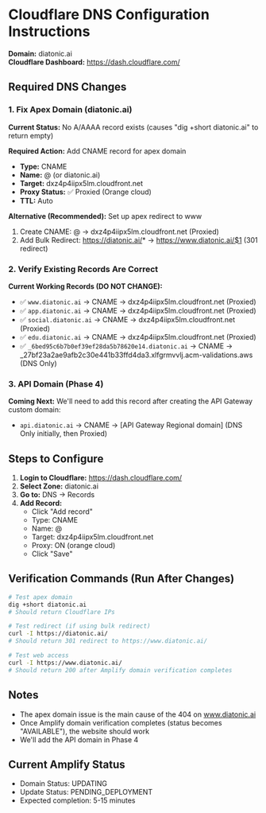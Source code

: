 # Cloudflare DNS Configuration Instructions

**Domain:** diatonic.ai  
**Cloudflare Dashboard:** https://dash.cloudflare.com/  

## Required DNS Changes

### 1. Fix Apex Domain (diatonic.ai)

**Current Status:** No A/AAAA record exists (causes "dig +short diatonic.ai" to return empty)

**Required Action:** Add CNAME record for apex domain
- **Type:** CNAME
- **Name:** @ (or diatonic.ai)
- **Target:** dxz4p4iipx5lm.cloudfront.net
- **Proxy Status:** ✅ Proxied (Orange cloud)
- **TTL:** Auto

**Alternative (Recommended):** Set up apex redirect to www
1. Create CNAME: @ → dxz4p4iipx5lm.cloudfront.net (Proxied)
2. Add Bulk Redirect: https://diatonic.ai/* → https://www.diatonic.ai/$1 (301 redirect)

### 2. Verify Existing Records Are Correct

**Current Working Records (DO NOT CHANGE):**
- ✅ `www.diatonic.ai` → CNAME → dxz4p4iipx5lm.cloudfront.net (Proxied)
- ✅ `app.diatonic.ai` → CNAME → dxz4p4iipx5lm.cloudfront.net (Proxied) 
- ✅ `social.diatonic.ai` → CNAME → dxz4p4iipx5lm.cloudfront.net (Proxied)
- ✅ `edu.diatonic.ai` → CNAME → dxz4p4iipx5lm.cloudfront.net (Proxied)
- ✅ `_6bed95c6b7b0ef39ef28da5b78620e14.diatonic.ai` → CNAME → _27bf23a2ae9afb2c30e441b33ffd4da3.xlfgrmvvlj.acm-validations.aws (DNS Only)

### 3. API Domain (Phase 4)

**Coming Next:** We'll need to add this record after creating the API Gateway custom domain:
- `api.diatonic.ai` → CNAME → [API Gateway Regional domain] (DNS Only initially, then Proxied)

## Steps to Configure

1. **Login to Cloudflare:** https://dash.cloudflare.com/
2. **Select Zone:** diatonic.ai
3. **Go to:** DNS → Records
4. **Add Record:**
   - Click "Add record"
   - Type: CNAME
   - Name: @
   - Target: dxz4p4iipx5lm.cloudfront.net
   - Proxy: ON (orange cloud)
   - Click "Save"

## Verification Commands (Run After Changes)

```bash
# Test apex domain
dig +short diatonic.ai
# Should return Cloudflare IPs

# Test redirect (if using bulk redirect)
curl -I https://diatonic.ai/
# Should return 301 redirect to https://www.diatonic.ai/

# Test web access
curl -I https://www.diatonic.ai/
# Should return 200 after Amplify domain verification completes
```

## Notes

- The apex domain issue is the main cause of the 404 on www.diatonic.ai
- Once Amplify domain verification completes (status becomes "AVAILABLE"), the website should work
- We'll add the API domain in Phase 4

## Current Amplify Status
- Domain Status: UPDATING
- Update Status: PENDING_DEPLOYMENT
- Expected completion: 5-15 minutes
